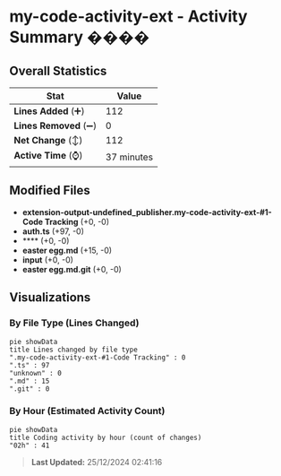 # my-code-activity-ext - Activity Summary ����

## Overall Statistics

| Stat                   | Value                                                             |
| ---------------------- | ----------------------------------------------------------------- |
| **Lines Added** (➕)   | 112                                          |
| **Lines Removed** (➖) | 0                                        |
| **Net Change** (↕)    | 112                |
| **Active Time** (⌚)   | 37 minutes |


## Modified Files
- **extension-output-undefined_publisher.my-code-activity-ext-#1-Code Tracking** (+0, -0)
- **auth.ts** (+97, -0)
- **** (+0, -0)
- **easter egg.md** (+15, -0)
- **input** (+0, -0)
- **easter egg.md.git** (+0, -0)

## Visualizations

### By File Type (Lines Changed)

```mermaid
pie showData
title Lines changed by file type
".my-code-activity-ext-#1-Code Tracking" : 0
".ts" : 97
"unknown" : 0
".md" : 15
".git" : 0
```

### By Hour (Estimated Activity Count)

```mermaid
pie showData
title Coding activity by hour (count of changes)
"02h" : 41
```


> **Last Updated:** 25/12/2024 02:41:16